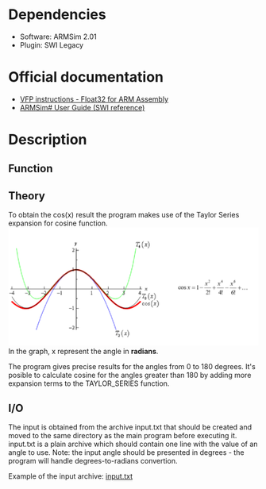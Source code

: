 # Dependencies

- Software: ARMSim 2.01
- Plugin: SWI Legacy

# Official documentation
- [VFP instructions - Float32 for ARM Assembly](https://developer.arm.com/documentation/dui0489/c/neon-and-vfp-programming/vfp-instructions)  
- [ARMSim# User Guide (SWI reference)](https://www.lri.fr/~de/ARM-Tutorial.pdf)

# Description
## Function
## Theory

To obtain the cos(x) result the program makes use of the Taylor Series expansion for cosine function.  
![](/misc/Taylor.png)
In the graph, x represent the angle in **radians**.  

The program gives precise results for the angles from 0 to 180 degrees. It's posible to calculate cosine for the angles greater than 180 by adding more expansion terms to the TAYLOR_SERIES function.

## I/O

The input is obtained from the archive input.txt that should be created and moved to the same directory as the main program before executing it.  
input.txt is a plain archive which should contain one line with the value of an angle to use. Note: the input angle should be presented in degrees - the program will handle degrees-to-radians convertion.  

Example of the input archive: [input.txt](input/)

